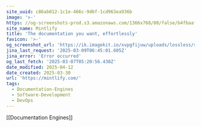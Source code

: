 ```yaml
---
site_uuid: c86ab012-1c1e-466c-9d6f-1cd963ea936b
image: '>-'
https: //og-screenshots-prod.s3.amazonaws.com/1366x768/80/false/b4fbaafeabe5115bbd19f292d41dbfdec7f249c796bc541a48c95da12aee10a8.jpeg
site_name: Mintlify
title: 'The documentation you want, effortlessly'
favicon: '>-'
og_screenshot_url: 'https://ik.imagekit.io/xvpgfijuw/uploads/lossless/screenshots/20250605_Mintlify_og_screenshot.jpeg'
jina_last_request: '2025-03-09T06:45:01.605Z'
jina_error: 'Error occurred'
og_last_fetch: '2025-03-07T05:20:56.430Z'
date_modified: 2025-04-12
date_created: 2025-03-30
url: 'https://mintlify.com/'
tags:
  - Documentation-Engines
  - Software-Development
  - DevOps
---
```


[[Documentation Engines]]